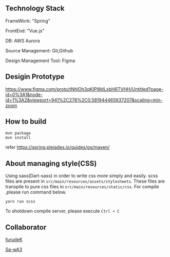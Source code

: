 ## Technology Stack
FrameWork: "Spring"

FrontEnd: "Vue.js"

DB: AWS Aurora

Source Management: Git,Github

Design Management Tool: Figma


## Desigin Prototype

https://www.figma.com/proto/tNhlOh3qKlPWdLxbH6TVHH/Untitled?page-id=0%3A1&node-id=1%3A2&viewport=941%2C278%2C0.581944465637207&scaling=min-zoom

## How to build  
```
mvn package
mvn install
```
refer https://spring.pleiades.io/guides/gs/maven/


## About managing style(CSS)  
Using sass(Dart-sass) in order to write css more simply and easily.
scss files are present in `src/main/resources/assets/stylesheets`.
These files are transpile to pure css files in `src/main/resources/static/css`.
For compile ,please run command below.

```
yarn run scss
```
To shotdown compile server, please execute `Ctrl + C`

## Collaborator
[furudeK](https://github.com/furudeK)

[Sa-wA3](https://github.com/Sa-wA3)

